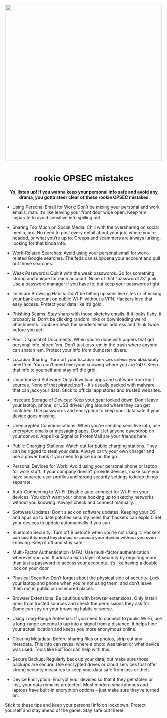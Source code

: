 <p align="center">
<img src="https://media4.giphy.com/media/v1.Y2lkPTc5MGI3NjExMWZ3cnppeWx1MG5nenE3Y2Jvbm9nenhycWhod3RzZ2E0Y2hsdDQ3cSZlcD12MV9pbnRlcm5hbF9naWZfYnlfaWQmY3Q9Zw/vWst8QUOKAot6MHEZe/giphy.gif", width="500", height="500">
</p>

<h1 align="center"> rookie OPSEC mistakes</h1>

<p align="center">
  <b>Yo, listen up! If you wanna keep your personal info safe and avoid any drama, you gotta steer clear of these rookie OPSEC mistakes
</b>
</p>

- Using Personal Email for Work: Don’t be mixing your personal and work emails, man. It’s like leaving your front door wide open. Keep ‘em separate to avoid sensitive info spilling out.

- Sharing Too Much on Social Media: Chill with the oversharing on social media, bro. No need to post every detail about your job, where you’re headed, or what you’re up to. Creeps and scammers are always lurking, looking for that kinda info.

- Work-Related Searches:
    Avoid using your personal email for work-related Google searches. The feds can subpoena your account and pull out those searches.

- Weak Passwords: Quit it with the weak passwords. Go for something strong and unique for each account. None of that “password123” junk. Use a password manager if you have to, but keep your passwords tight.

- Insecure Browsing Habits: Don’t be hitting up sensitive sites or checking your bank account on public Wi-Fi without a VPN. Hackers love that easy access. Protect your data like it’s gold.

- Phishing Scams: Stay sharp with those sketchy emails. If it looks fishy, it probably is. Don’t be clicking random links or downloading weird attachments. Double-check the sender’s email address and think twice before you act.

- Poor Disposal of Documents: When you’re done with papers that got personal info, shred ‘em. Don’t just toss ‘em in the trash where anyone can snatch ‘em. Protect your info from dumpster divers.

- Location Sharing: Turn off your location services unless you absolutely need ‘em. You don’t need everyone knowing where you are 24/7. Keep that info to yourself and stay off the grid.

- Unauthorized Software: Only download apps and software from legit sources. None of that pirated stuff – it’s usually packed with malware that can jack your data. Stick to official app stores and trusted websites.

- Insecure Storage of Devices: Keep your gear locked down. Don’t leave your laptop, phone, or USB drives lying around where they can get snatched. Use passwords and encryption to keep your data safe if your device goes missing.

- Unencrypted Communications: When you’re sending sensitive info, use encrypted emails or messaging apps. Don’t let anyone eavesdrop on your convos. Apps like Signal or ProtonMail are your friends here.

- Public Charging Stations: Watch out for public charging stations. They can be rigged to steal your data. Always carry your own charger and use a power bank if you need to juice up on the go.

- Personal Devices for Work: Avoid using your personal phone or laptop for work stuff. If your company doesn’t provide devices, make sure you have separate user profiles and strong security settings to keep things separate.

- Auto-Connecting to Wi-Fi: Disable auto-connect for Wi-Fi on your devices. You don’t want your phone hooking up to sketchy networks without you knowing. Always check and connect manually.

- Software Updates: Don’t slack on software updates. Keeping your OS and apps up to date patches security holes that hackers can exploit. Set your devices to update automatically if you can.

- Bluetooth Security: Turn off Bluetooth when you’re not using it. Hackers can use it to send keystrokes or access your device without you even knowing. Keep it off and stay safe.

- Multi-Factor Authentication (MFA): Use multi-factor authentication wherever you can. It adds an extra layer of security by requiring more than just a password to access your accounts. It’s like having a double lock on your door.

- Physical Security: Don’t forget about the physical side of security. Lock your laptop and phone when you’re not using them, and don’t leave them out in public or unsecured places.

- Browser Extensions: Be cautious with browser extensions. Only install ones from trusted sources and check the permissions they ask for. Some can spy on your browsing habits or worse.

- Using Long-Range Antennas: If you need to connect to public Wi-Fi, use a long-range antenna to tap into a signal from a distance. It helps hide your actual location and keeps you more anonymous online.

- Clearing Metadata: Before sharing files or photos, strip out any metadata. This info can reveal where a photo was taken or what device was used. Tools like ExifTool can help with this.

- Secure Backup: Regularly back up your data, but make sure those backups are secure. Use encrypted drives or cloud services that offer strong security measures to keep your data safe from loss or theft.

- Device Encryption: Encrypt your devices so that if they get stolen or lost, your data remains protected. Most modern smartphones and laptops have built-in encryption options – just make sure they’re turned on.

Stick to these tips and keep your personal info on lockdown. Protect yourself and stay ahead of the game. Stay safe out there!
